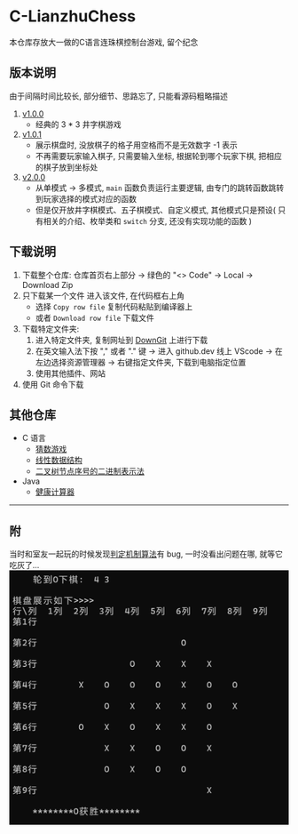 # C-LianzhuChess
本仓库存放大一做的C语言连珠棋控制台游戏, 留个纪念

## 版本说明
由于间隔时间比较长, 部分细节、思路忘了, 只能看源码粗略描述
1. [v1.0.0](https://github.com/existed-name/C-LianzhuChess/edit/main/TicTacToeV1.0.0.c)
   * 经典的 3 * 3 井字棋游戏
2. [v1.0.1](https://github.com/existed-name/C-LianzhuChess/blob/main/TicTacToeV1.0.1.c)
   * 展示棋盘时, 没放棋子的格子用空格而不是无效数字 -1 表示
   * 不再需要玩家输入棋子, 只需要输入坐标, 根据轮到哪个玩家下棋, 把相应的棋子放到坐标处
3. [v2.0.0](https://github.com/existed-name/C-LianzhuChess/blob/main/LianzhuChessV2.0.0.c)
   * 从单模式 → 多模式, `main` 函数负责运行主要逻辑, 由专门的跳转函数跳转到玩家选择的模式对应的函数
   * 但是仅开放井字棋模式、五子棋模式、自定义模式, 其他模式只是预设( 只有相关的介绍、枚举类和 `switch` 分支, 还没有实现功能的函数 )

## 下载说明
1. 下载整个仓库: 仓库首页右上部分 → 绿色的 "<> Code" → Local → Download Zip
2. 只下载某一个文件
   进入该文件, 在代码框右上角
   * 选择 `Copy row file` 复制代码粘贴到编译器上
   * 或者 `Download row file` 下载文件
3. 下载特定文件夹:    
   1. 进入特定文件夹, 复制网址到 [DownGit](https://tool.mkblog.cn/downgit/#/home) 上进行下载    
   2. 在英文输入法下按 "," 或者 "." 键 → 进入 github.dev 线上 VScode → 在左边选择资源管理器 → 右键指定文件夹, 下载到电脑指定位置    
   3. 使用其他插件、网站    
4. 使用 Git 命令下载

## 其他仓库
* C 语言
  - [猜数游戏](https://github.com/existed-name/C-GuessNumber/tree/main)
  - [线性数据结构](https://github.com/existed-name/C-LinearDataStructre)
  - [二叉树节点序号的二进制表示法](https://github.com/existed-name/C-TreeNodeNumberInBinary)
* Java
  - [健康计算器](https://github.com/existed-name/Java-Health-Calculator)
 
---

## 附
当时和室友一起玩的时候发现[判定机制算法](https://github.com/existed-name/C-LianzhuChess/blob/main/LianzhuChessV2.0.0.c#L557-L687)有 bug, 一时没看出问题在哪, 就等它吃灰了...  
![判断机制 bug](images/check-win-bug.png)

